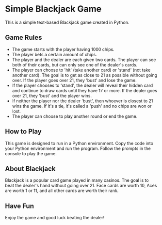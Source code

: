 # Simple Blackjack Game

This is a simple text-based Blackjack game created in Python.

## Game Rules

- The game starts with the player having 1000 chips.
- The player bets a certain amount of chips.
- The player and the dealer are each given two cards. The player can see both of their cards, but can only see one of the dealer's cards.
- The player can choose to 'hit' (take another card) or 'stand' (not take another card). The goal is to get as close to 21 as possible without going over. If the player goes over 21, they 'bust' and lose the game.
- If the player chooses to 'stand', the dealer will reveal their hidden card and continue to draw cards until they have 17 or more. If the dealer goes over 21, they 'bust' and the player wins.
- If neither the player nor the dealer 'bust', then whoever is closest to 21 wins the game. If it's a tie, it's called a 'push' and no chips are won or lost.
- The player can choose to play another round or end the game.

## How to Play

This game is designed to run in a Python environment. Copy the code into your Python environment and run the program. Follow the prompts in the console to play the game.

## About Blackjack

Blackjack is a popular card game played in many casinos. The goal is to beat the dealer's hand without going over 21. Face cards are worth 10, Aces are worth 1 or 11, and all other cards are worth their rank.

## Have Fun

Enjoy the game and good luck beating the dealer!
